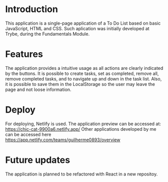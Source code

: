 # Introduction

This application is a single-page application of a To Do List based on basic JavaScript, HTML and CSS. Such aplication was initially developed at Trybe, during the Fundamentals Module. 

# Features

The application provides a intuitive usage as all actions are clearly indicated by the buttons. It is possible to create tasks, set as completed, remove all, remove completed tasks, and to navigate up and down in the task list. Also, it is possible to save them in the LocalStorage so the user may leave the page and not loose information.

# Deploy

For deploying, Netlify is used. The application preview can be accessed at: https://chic-cat-9900a6.netlify.app/
Other applications developed by me can be accessed here https://app.netlify.com/teams/guilherme0893/overview

# Future updates

The application is planned to be refactored with React in a new repositoy.

